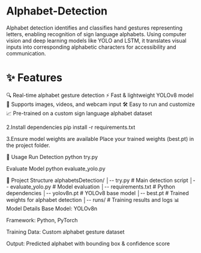 # Alphabet-Detection
Alphabet detection identifies and classifies hand gestures representing letters, enabling recognition of sign language alphabets. Using computer vision and deep learning models like YOLO and LSTM, it translates visual inputs into corresponding alphabetic characters for accessibility and communication.

# ✨ Features
🔍 Real-time alphabet gesture detection
⚡ Fast & lightweight YOLOv8 model
🎥 Supports images, videos, and webcam input
🛠 Easy to run and customize
📈 Pre-trained on a custom sign language alphabet dataset

2.Install dependencies
pip install -r requirements.txt

3.Ensure model weights are available
Place your trained weights (best.pt) in the project folder.

🚀 Usage
Run Detection
python try.py

Evaluate Model
python evaluate_yolo.py

📂 Project Structure
alphabetsDetection/
│-- try.py                # Main detection script
│-- evaluate_yolo.py      # Model evaluation
│-- requirements.txt      # Python dependencies
│-- yolov8n.pt             # YOLOv8 base model
│-- best.pt                # Trained weights for alphabet detection
│-- runs/                  # Training results and logs
📊 Model Details
Base Model: YOLOv8n

Framework: Python, PyTorch

Training Data: Custom alphabet gesture dataset

Output: Predicted alphabet with bounding box & confidence score
